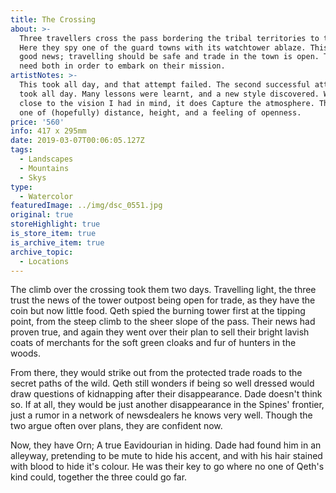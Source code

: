 ```yaml
---
title: The Crossing
about: >-
  Three travellers cross the pass bordering the tribal territories to the west.
  Here they spy one of the guard towns with its watchtower ablaze. This shows
  good news; travelling should be safe and trade in the town is open. They will
  need both in order to embark on their mission. 
artistNotes: >-
  This took all day, and that attempt failed. The second successful attempt also
  took all day. Many lessons were learnt, and a new style discovered. While not
  close to the vision I had in mind, it does Capture the atmosphere. That being
  one of (hopefully) distance, height, and a feeling of openness.
price: '560'
info: 417 x 295mm
date: 2019-03-07T00:06:05.127Z
tags:
  - Landscapes
  - Mountains
  - Skys
type:
  - Watercolor
featuredImage: ../img/dsc_0551.jpg
original: true
storeHighlight: true
is_store_item: true
is_archive_item: true
archive_topic:
  - Locations
---
```

The climb over the crossing took them two days. Travelling light, the three trust the news of the tower outpost being open for trade, as they have the coin but now little food. Qeth spied the burning tower first at the tipping point, from the steep climb to the sheer slope of the pass. Their news had proven true, and again they went over their plan to sell their bright lavish coats of merchants for the soft green cloaks and fur of hunters in the woods. 

From there, they would strike out from the protected trade roads to the secret paths of the wild. Qeth still wonders if being so well dressed would draw questions of kidnapping after their disappearance. Dade doesn't think so. If at all, they would be just another disappearance in the Spines' frontier, just a rumor in a network of newsdealers he knows very well. Though the two argue often over plans, they are confident now. 

Now, they have Orn; A true Eavidourian in hiding. Dade had found him in an alleyway, pretending to be mute to hide his accent, and with his hair stained with blood to hide it's colour. He was their key to go where no one of Qeth's kind could, together the three could go far.
